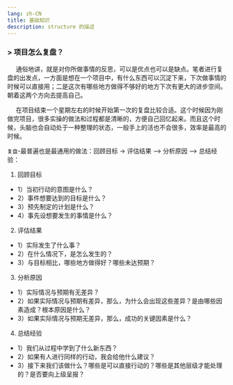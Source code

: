 ```yaml
---
lang: zh-CN
title: 基础知识
description: structure 的描述
---
```


### > 项目怎么复盘？
&nbsp;&nbsp;&nbsp;&nbsp; 通俗地讲，就是对你所做事情的反思，可以是优点也可以是缺点。笔者进行复盘的出发点，一方面是想在一个项目中，有什么东西可以沉淀下来，下次做事情的时候可以直接用；二是这次有哪些地方做得不够好的地方下次有更大的进步空间。朝着这两个方向去提高自己。

&nbsp;&nbsp;&nbsp;&nbsp; 在项目结束一个星期左右的时候开始第一次的复盘比较合适。这个时候因为刚做完项目，很多实操的做法和过程都是清晰的，方便自己回忆起来。而且这个时候，头脑也会自动处于一种整理的状态，一般手上的活也不会很多，效率是最高的时候。

`复盘`-最普遍也是最通用的做法：回顾目标 -> 评估结果 —> 分析原因 —> 总结经验：
1. 回顾目标
   
- 1）当初行动的意图是什么？
- 2）事件想要达到的目标是什么？
- 3）预先制定的计划是什么？
- 4）事先设想要发生的事情是什么？

2. 评估结果
  - 1）实际发生了什么事？
  - 2）在什么情况下，是怎么发生的？
  - 3）与目标相比，哪些地方做得好？哪些未达预期？

3. 分析原因
  - 1）实际情况与预期有无差异？
  - 2）如果实际情况与预期有差异，那么，为什么会出现这些差异？是由哪些因素造成？根本原因是什么？
  - 3）如果实际情况与预期无差异，那么，成功的关键因素是什么？

4. 总结经验
  - 1）我们从过程中学到了什么新东西？
  - 2）如果有人进行同样的行动，我会给他什么建议？
  - 3）接下来我们该做什么？哪些是可以直接行动的？哪些是其他层级才能处理的？是否要向上级呈报？


